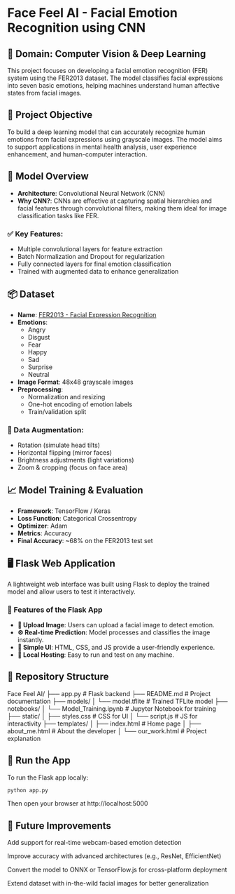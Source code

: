 # Face Feel AI - Facial Emotion Recognition using CNN

## 🧠 Domain: Computer Vision & Deep Learning

This project focuses on developing a facial emotion recognition (FER) system using the FER2013 dataset. The model classifies facial expressions into seven basic emotions, helping machines understand human affective states from facial images.


## 🎯 Project Objective

To build a deep learning model that can accurately recognize human emotions from facial expressions using grayscale images. The model aims to support applications in mental health analysis, user experience enhancement, and human-computer interaction.


## 🧰 Model Overview

- **Architecture**: Convolutional Neural Network (CNN)
- **Why CNN?**: CNNs are effective at capturing spatial hierarchies and facial features through convolutional filters, making them ideal for image classification tasks like FER.

### ✅ Key Features:

- Multiple convolutional layers for feature extraction
- Batch Normalization and Dropout for regularization
- Fully connected layers for final emotion classification
- Trained with augmented data to enhance generalization

## 📦 Dataset

- **Name**: [FER2013 - Facial Expression Recognition](https://www.kaggle.com/datasets/msambare/fer2013)
- **Emotions**:
  - Angry  
  - Disgust  
  - Fear  
  - Happy  
  - Sad  
  - Surprise  
  - Neutral
- **Image Format**: 48x48 grayscale images
- **Preprocessing**:
  - Normalization and resizing
  - One-hot encoding of emotion labels
  - Train/validation split

### 🧪 Data Augmentation:
- Rotation (simulate head tilts)  
- Horizontal flipping (mirror faces)  
- Brightness adjustments (light variations)  
- Zoom & cropping (focus on face area)

## 📈 Model Training & Evaluation

- **Framework**: TensorFlow / Keras
- **Loss Function**: Categorical Crossentropy
- **Optimizer**: Adam
- **Metrics**: Accuracy
- **Final Accuracy**: ~68% on the FER2013 test set

## 🖥️ Flask Web Application

A lightweight web interface was built using Flask to deploy the trained model and allow users to test it interactively.

### 🎯 Features of the Flask App

- **📸 Upload Image**: Users can upload a facial image to detect emotion.
- **⚙️ Real-time Prediction**: Model processes and classifies the image instantly.
- **🎨 Simple UI**: HTML, CSS, and JS provide a user-friendly experience.
- **📂 Local Hosting**: Easy to run and test on any machine.

## 📁 Repository Structure

Face Feel AI/
├── app.py # Flask backend
├── README.md # Project documentation
├── models/
│ └── model.tflite # Trained TFLite model
├── notebooks/
│ └── Model_Training.ipynb # Jupyter Notebook for training
├── static/
│ ├── styles.css # CSS for UI
│ └── script.js # JS for interactivity
├── templates/
│ ├── index.html # Home page
│ ├── about_me.html # About the developer
│ └── our_work.html # Project explanation


## 🚀 Run the App

To run the Flask app locally:

```bash
python app.py
```
Then open your browser at http://localhost:5000


## 📌 Future Improvements

Add support for real-time webcam-based emotion detection

Improve accuracy with advanced architectures (e.g., ResNet, EfficientNet)

Convert the model to ONNX or TensorFlow.js for cross-platform deployment

Extend dataset with in-the-wild facial images for better generalization



